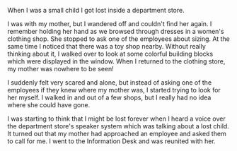 When I was a small child I got lost inside a department store.

I was with my mother, but I wandered off and couldn't find her again. I remember holding her hand as we browsed through dresses in a women's clothing shop. She stopped to ask one of the employees about sizing. At the same time I noticed that there was a toy shop nearby. Without really thinking about it, I walked over to look at some colorful building blocks which were displayed in the window. When I returned to the clothing store, my mother was nowhere to be seen!

I suddenly felt very scared and alone, but instead of asking one of the employees if they knew where my mother was, I started trying to look for her myself. I walked in and out of a few shops, but I really had no idea where she could have gone.

I was starting to think that I might be lost forever when I heard a voice over the department store's speaker system which was talking about a lost child. It turned out that my mother had approached an employee and asked them to call for me. I went to the Information Desk and was reunited with her.